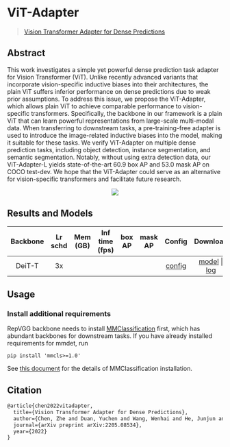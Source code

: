 # ViT-Adapter

> [Vision Transformer Adapter for Dense Predictions](https://arxiv.org/abs/2205.08534)

<!-- [ALGORITHM] -->

## Abstract

This work investigates a simple yet powerful dense prediction task adapter for Vision Transformer (ViT). Unlike recently advanced variants that incorporate vision-specific inductive biases into their architectures, the plain ViT suffers inferior performance on dense predictions due to weak prior assumptions. To address this issue, we propose the ViT-Adapter, which allows plain ViT to achieve comparable performance to vision-specific transformers. Specifically, the backbone in our framework is a plain ViT that can learn powerful representations from large-scale multi-modal data. When transferring to downstream tasks, a pre-training-free adapter is used to introduce the image-related inductive biases into the model, making it suitable for these tasks. We verify ViT-Adapter on multiple dense prediction tasks, including object detection, instance segmentation, and semantic segmentation. Notably, without using extra detection data, our ViT-Adapter-L yields state-of-the-art 60.9 box AP and 53.0 mask AP on COCO test-dev. We hope that the ViT-Adapter could serve as an alternative for vision-specific transformers and facilitate future research.

<div align=center>
<img src="https://user-images.githubusercontent.com/24734142/202935878-97c2b136-504b-48a3-964b-b79c2b5dbff8.png"/>
</div>

## Results and Models

| Backbone | Lr schd | Mem (GB) | Inf time (fps) | box AP | mask AP |                         Config                         |         Download         |
| :------: | :-----: | :------: | :------------: | :----: | :-----: | :----------------------------------------------------: | :----------------------: |
|  DeiT-T  |   3x    |          |                |        |         | [config](./mask-rcnn_vitadapter-deit-t_fpn_3x_coco.py) | [model](<>) \| [log](<>) |

## Usage

### Install additional requirements

RepVGG backbone needs to install [MMClassification](https://github.com/open-mmlab/mmclassification) first, which has abundant backbones for downstream tasks.
If you have already installed requirements for mmdet, run

```shell
pip install 'mmcls>=1.0'
```

See [this document](https://mmclassification.readthedocs.io/en/latest/install.html) for the details of MMClassification installation.

## Citation

```latex
@article{chen2022vitadapter,
  title={Vision Transformer Adapter for Dense Predictions},
  author={Chen, Zhe and Duan, Yuchen and Wang, Wenhai and He, Junjun and Lu, Tong and Dai, Jifeng and Qiao, Yu},
  journal={arXiv preprint arXiv:2205.08534},
  year={2022}
}
```
